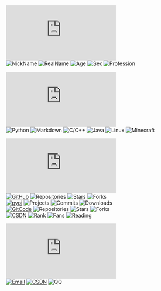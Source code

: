 ![Who](https://img.shields.io/badge/我的信息-我是啥-white?style=for-the-badge&logo=about.me)  
![NickName](https://img.shields.io/badge/NickName-小康2022-orange)
![RealName](https://img.shields.io/badge/RealName-Null%20(●'◡'●)-purple)
![Age](https://img.shields.io/badge/Age-19-blue)
![Sex](https://img.shields.io/badge/Sex-♂-green)
![Profession](https://img.shields.io/badge/Profession-Student-yellow)

![Learn](https://img.shields.io/badge/我的能力-学了啥-white?style=for-the-badge&logo=about.me)  
![Python](https://img.shields.io/badge/Python-烂熟于心-orange?style=flat&logo=python)
![Markdown](https://img.shields.io/badge/Markdown-炉火纯青-purple?logo=markdown)
![C/C++](https://img.shields.io/badge/C&C++-熟练掌握-blue?logo=c)
![Java](https://img.shields.io/badge/Java-渐入佳境-green?logo=oracle)
![Linux](https://img.shields.io/badge/Linux-初窥门径-yellow?logo=linux)
![Minecraft](https://img.shields.io/badge/Minecraft-略知一二-grey?logo=minecraft)

![Done](https://img.shields.io/badge/我的实战-干了啥-white?style=for-the-badge&logo=about.me)  
[![GitHub](https://img.shields.io/badge/GitHub-Xiaokang2022-purple?logo=github)](https://github.com/Xiaokang2022)
![Repositories](https://img.shields.io/badge/Repositories-1-blue)
![Stars](https://img.shields.io/badge/Stars-2-green)
![Forks](https://img.shields.io/badge/Forks-0-yellow)  
[![pypi](https://img.shields.io/badge/PyPi-XiaoKang2022-purple?logo=pypi)](https://pypi.org/user/XiaoKang2022)
![Projects](https://img.shields.io/badge/Projects-1-blue)
![Commits](https://img.shields.io/badge/Commits-100+-green)
![Downloads](https://img.shields.io/badge/Downloads-4k-yellow)  
[![GitCode](https://img.shields.io/badge/GitCode-小康2022-purple)](https://gitcode.net/weixin_62651706)
![Repositories](https://img.shields.io/badge/Repositories-12-blue)
![Stars](https://img.shields.io/badge/Stars-13-green)
![Forks](https://img.shields.io/badge/Forks-1-yellow)  
[![CSDN](https://img.shields.io/badge/CSDN-小康2022-purple)](https://xiaokang2022.blog.csdn.net)
![Rank](https://img.shields.io/badge/Rank-13k-blue)
![Fans](https://img.shields.io/badge/Fans-4k-green)
![Reading](https://img.shields.io/badge/Reading-189k-yellow)

![Contact](https://img.shields.io/badge/联系方式-咋找我-white?style=for-the-badge&logo=about.me)  
[![Email](https://img.shields.io/badge/Email-2951256653@qq.com-blue?style=social)](mailto:2951256653@qq.com)
[![CSDN](https://img.shields.io/badge/CSDN-小康2022-red?style=social)](https://xiaokang2022.blog.csdn.net)
![QQ](https://img.shields.io/badge/QQ-2951256653-green?style=social)
